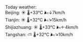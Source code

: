 Today weather:  
Beijing: ☀️   🌡️+33°C 🌬️↓7km/h  
Tianjin: ☀️   🌡️+32°C 🌬️↘15km/h  
Shijiazhuang: ☀️   🌡️+33°C 🌬️←4km/h  
Tangshan: ⛅️  🌡️+32°C 🌬️↘10km/h  
